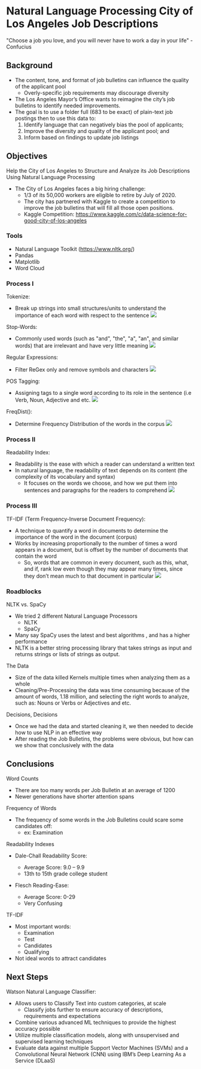 # Natural Language Processing City of Los Angeles Job Descriptions

"Choose a job you love, and you will never have to work a day in your life" - Confucius

## Background

* The content, tone, and format of job bulletins can influence the quality of the applicant pool
    * Overly-specific job requirements may discourage diversity
* The Los Angeles Mayor’s Office wants to reimagine the city’s job bulletins to identify needed improvements.
* The goal is to use a folder full (683 to be exact) of plain-text job postings then to use this data to: 
    1. Identify language that can negatively bias the pool of applicants; 
    2. Improve the diversity and quality of the applicant pool; and
    3. Inform based on findings to update job listings

## Objectives

Help the City of Los Angeles to Structure and Analyze its Job Descriptions Using Natural Language Processing

* The City of Los Angeles faces a big hiring challenge: 
    * 1/3 of its 50,000 workers are eligible to retire by July of 2020.
    * The city has partnered with Kaggle to create a competition to improve the job bulletins that will fill all those open positions.
    * Kaggle Competition: https://www.kaggle.com/c/data-science-for-good-city-of-los-angeles


### Tools

* Natural Language Toolkit (https://www.nltk.org/)
* Pandas
* Matplotlib
* Word Cloud

### Process I

Tokenize: 
* Break up strings into small structures/units to understand the importance of each word with respect to the sentence
![](Images/tokenize.png)


Stop-Words: 
* Commonly used words (such as "and", "the", "a", "an", and similar words) that are irrelevant and have very little meaning
![](Images/stop_words.png)

Regular Expressions: 
* Filter ReGex only and remove symbols and characters
![](Images/regex.png)

POS Tagging: 
* Assigning tags to a single word according to its role in the sentence (i.e Verb, Noun, Adjective and etc.
![](Images/regex.png)

FreqDist():
* Determine Frequency Distribution of the words in the corpus
![](Images/frequency_plot.png)


### Process II

Readability Index:
* Readability is the ease with which a reader can understand a written text
* In natural language, the readability of text depends on its content (the complexity of its vocabulary and syntax)
    * It focuses on the words we choose, and how we put them into sentences and paragraphs for the readers to comprehend
![](Images/regex.png)

### Process III

TF-IDF (Term Frequency-Inverse Document Frequency):
* A technique to quantify a word in documents to determine the importance of the word in the document (corpus)
* Works by increasing proportionally to the number of times a word appears in a document, but is offset by the number of documents that contain the word
    * So, words that are common in every document, such as this, what, and if, rank low even though they may appear many times, since they don’t mean much to that document in particular
![](Images/tf-idf.png)


### Roadblocks

NLTK vs. SpaCy
* We tried 2 different Natural Language Processors
    * NLTK
    * SpaCy
* Many say SpaCy uses the latest and best algorithms , and has a higher performance
* NLTK is a better string processing library that takes strings as input and returns strings or lists of strings as output.

The Data
* Size of the data killed Kernels multiple times when analyzing them as a whole
* Cleaning/Pre-Processing the data was time consuming because of the amount of words, 1.18  million, and selecting the right words to analyze, such as: Nouns or Verbs or Adjectives and etc.

Decisions, Decisions
* Once we had the data  and started cleaning it, we then needed to decide how to use NLP in an effective way
* After reading the Job Bulletins, the problems were obvious, but how can we show that conclusively with the data

## Conclusions

Word Counts
* There are too many words per Job Bulletin at an average of 1200
* Newer generations have shorter attention spans

Frequency of Words
* The frequency of some words in the Job Bulletins could scare some candidates off: 
    * ex: Examination

Readability Indexes
* Dale-Chall Readability Score:
    * Average Score: 9.0 – 9.9
    * 13th to 15th grade college student

* Flesch Reading-Ease:
    * Average Score: 0-29
    * Very Confusing

TF-IDF
* Most important words:
    * Examination
    * Test
    * Candidates
    * Qualifying
* Not ideal words to attract candidates


## Next Steps

Watson Natural Language Classifier:
* Allows users to Classify Text into custom categories, at scale
    * Classify jobs further to ensure accuracy of descriptions, requirements and expectations
* Combine various advanced ML techniques to provide the highest accuracy possible
* Utilize multiple classification models, along with unsupervised and supervised learning techniques
* Evaluate data against multiple Support Vector Machines (SVMs) and a Convolutional Neural Network (CNN) using IBM’s Deep Learning As a Service (DLaaS)
